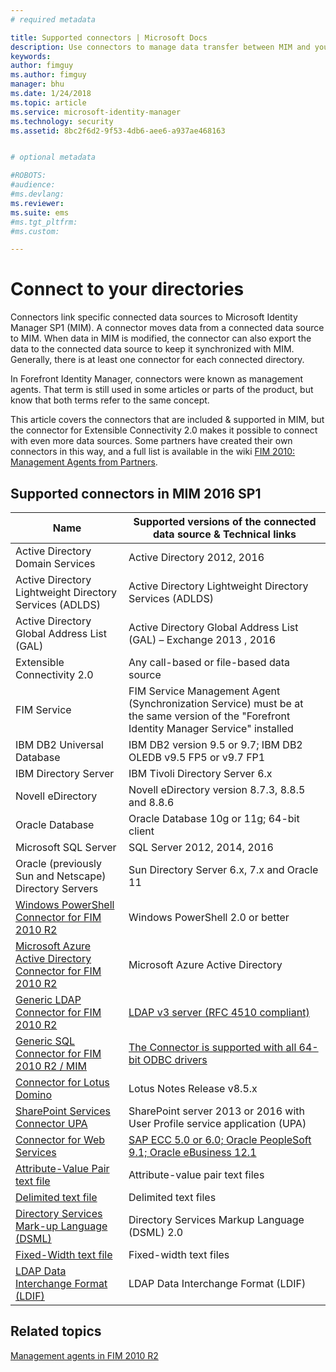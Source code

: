 ```yaml
---
# required metadata

title: Supported connectors | Microsoft Docs
description: Use connectors to manage data transfer between MIM and your connected data sources.
keywords:
author: fimguy
ms.author: fimguy
manager: bhu
ms.date: 1/24/2018
ms.topic: article
ms.service: microsoft-identity-manager
ms.technology: security
ms.assetid: 8bc2f6d2-9f53-4db6-aee6-a937ae468163


# optional metadata

#ROBOTS:
#audience:
#ms.devlang:
ms.reviewer: 
ms.suite: ems
#ms.tgt_pltfrm:
#ms.custom:

---
```


# Connect to your directories

Connectors link specific connected data sources to Microsoft Identity Manager SP1 (MIM). A connector moves data from a connected data source to MIM. When data in MIM is modified, the connector can also export the data to the connected data source to keep it synchronized with MIM. Generally, there is at least one connector for each connected directory.

In Forefront Identity Manager, connectors were known as management agents. That term is still used in some articles or parts of the product, but know that both terms refer to the same concept.

This article covers the connectors that are included & supported in MIM, but the connector for Extensible Connectivity 2.0 makes it possible to connect with even more data sources. Some partners have created their own connectors in this way, and a full list is available in the wiki [FIM 2010: Management Agents from Partners](http://social.technet.microsoft.com/wiki/contents/articles/1589.fim-2010-management-agents-from-partners.aspx).

## Supported connectors in MIM 2016 SP1

| Name | Supported versions of the connected data source & Technical links |
| ---- | ----------------------------------------------- |
| Active Directory Domain Services | Active Directory 2012, 2016 |
| Active Directory Lightweight Directory Services (ADLDS) | Active Directory Lightweight Directory Services (ADLDS) |
| Active Directory Global Address List (GAL) | Active Directory Global Address List (GAL) – Exchange 2013 , 2016 |
| Extensible Connectivity 2.0 | Any call-based or file-based data source |
| FIM Service | FIM Service Management Agent (Synchronization Service) must be at the same version of the "Forefront Identity Manager Service" installed |
| IBM DB2 Universal Database | IBM DB2 version 9.5 or 9.7; IBM DB2 OLEDB v9.5 FP5 or v9.7 FP1 |
| IBM Directory Server | IBM Tivoli Directory Server 6.x |
| Novell eDirectory | Novell eDirectory version 8.7.3, 8.8.5 and 8.8.6 |
| Oracle Database | Oracle Database 10g or 11g; 64-bit client |
| Microsoft SQL Server | SQL Server 2012, 2014, 2016 |
| Oracle (previously Sun and Netscape) Directory Servers | Sun Directory Server 6.x, 7.x and Oracle 11 |
| [Windows PowerShell Connector for FIM 2010 R2](https://msdn.microsoft.com/library/dn640417.aspx) | Windows PowerShell 2.0 or better |
| [Microsoft Azure Active Directory Connector for FIM 2010 R2](https://msdn.microsoft.com/library/dn511001.aspx) | Microsoft Azure Active Directory |
| [Generic LDAP Connector for FIM 2010 R2](https://msdn.microsoft.com/library/dn510997.aspx) | [LDAP v3 server (RFC 4510 compliant)](https://docs.microsoft.com/en-us/azure/active-directory/connect/active-directory-aadconnectsync-connector-genericldap) |
| [Generic SQL Connector for FIM 2010 R2 / MIM](https://msdn.microsoft.com/library/dn510997.aspx) | [The Connector is supported with all 64-bit ODBC drivers](https://docs.microsoft.com/en-us/azure/active-directory/connect/active-directory-aadconnectsync-connector-genericsql) |
| [Connector for Lotus Domino](https://msdn.microsoft.com/en-us/library/hh859750.aspx) | Lotus Notes Release v8.5.x |
| [SharePoint Services Connector UPA](https://msdn.microsoft.com/en-us/library/dn511003.aspx) | SharePoint server 2013 or 2016 with User Profile service application (UPA) |
| [Connector for Web Services](https://www.microsoft.com/en-us/download/details.aspx?id=51495) | [SAP ECC 5.0 or 6.0; Oracle PeopleSoft 9.1; Oracle eBusiness 12.1](https://docs.microsoft.com/en-us/microsoft-identity-manager/reference/microsoft-identity-manager-2016-ma-ws) |
| [Attribute-Value Pair text file](https://technet.microsoft.com/en-us/library/cc708644(v=ws.10).aspx) | Attribute-value pair text files |
| [Delimited text file](https://technet.microsoft.com/en-us/library/cc720612(v=ws.10).aspx) | Delimited text files |
| [Directory Services Mark-up Language (DSML)](https://technet.microsoft.com/en-us/library/cc720660(v=ws.10).aspx) | Directory Services Markup Language (DSML) 2.0 |
| [Fixed-Width text file](https://technet.microsoft.com/en-us/library/cc720633(v=ws.10).aspx) | Fixed-width text files |
| [LDAP Data Interchange Format (LDIF)](https://technet.microsoft.com/en-us/library/cc708662(v=ws.10).aspx) | LDAP Data Interchange Format (LDIF) |

## Related topics

[Management agents in FIM 2010 R2](https://technet.microsoft.com/library/jj133885.aspx)
